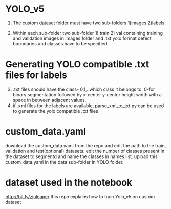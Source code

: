 # YOLO_v5
1. The custom dataset folder must have two sub-folders 1)images 2)labels

2. Within each sub-folder two sub-folder 1) train 2) val containing training and validation images in images folder and .txt yolo format defect boundaries and classes have to be specified

# Generating YOLO compatible .txt files for labels
3. .txt files should have the class- 0,1,..which class it belongs to, 0-for binary segmentation followed by x-center y-center height width with a space in between adjacent values.
4. if .xml files for the labels are available, parse_xml_to_txt.py can be used to generate the yolo compatible .txt files 


# custom_data.yaml
download the custom_data.yaml from the repo and edit the path to the train, validation and test(optional) datasets.
edit the number of classes present in the dataset to segmentd and name the classes in names list.
upload this custom_data.yaml in the data sub-folder in YOLO folder.


# dataset used in the notebook
http://bit.ly/zjuleaper
this repo explains how to train Yolo_v5 on custom dataset 

